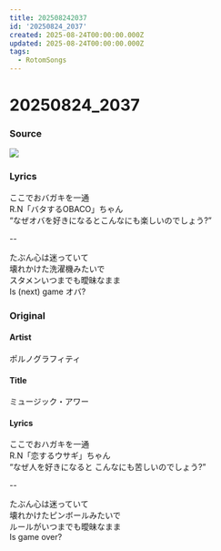 ```yaml
---
title: 202508242037
id: '20250824_2037'
created: 2025-08-24T00:00:00.000Z
updated: 2025-08-24T00:00:00.000Z
tags:
  - RotomSongs
---
```

# 20250824_2037

### Source

![](https://x.com/Starlystrongest/status/1959580856642593118)

### Lyrics

ここでおバガキを一通  
R.N「バタするOBACO」ちゃん  
“なぜオバを好きになるとこんなにも楽しいのでしょう?”  

--  

たぶん心は迷っていて  
壊れかけた洗濯機みたいで  
スタメンいつまでも曖昧なまま  
Is (next) game オバ?  

### Original

#### Artist

ポルノグラフィティ

#### Title

ミュージック・アワー

#### Lyrics

ここでおハガキを一通  
R.N「恋するウサギ」ちゃん  
“なぜ人を好きになると こんなにも苦しいのでしょう?”  

--  
  
たぶん心は迷っていて  
壊れかけたピンボールみたいで  
ルールがいつまでも曖昧なまま  
Is game over?  
